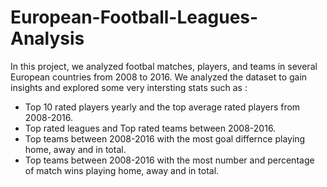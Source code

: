 # European-Football-Leagues-Analysis
In this project, we analyzed footbal matches, players, and teams in several European countries from 2008 to 2016. 
We analyzed the dataset to gain insights and explored some very intersting stats such as :

- Top 10 rated players yearly and the top average rated players from 2008-2016.
- Top rated leagues and Top  rated teams between 2008-2016.
- Top teams between 2008-2016 with the most goal differnce playing home, away and in total.
- Top teams between 2008-2016 with the most number and percentage of match wins playing home, away and in total.
